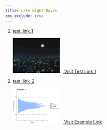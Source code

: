 ```yaml
---
title: Late Night Bayes
cms_exclude: true
---
```


1. [test_link_1](https://latenightbayes-python-test.netlify.app)
   <div class="link-with-image">
       <a href="https://latenightbayes-python-test.netlify.app" target="_blank">
           <img src="images_for_links/latenightbayes_home.gif" alt="Image for Link 1" style="width: 150px; height: auto; margin-right: 10px;" />
           Visit Test Link 1
       </a>
   </div>

2. [test_link_2](https://latenightbayes-dcb.netlify.app)
   <div class="link-with-image">
       <a href="https://latenightbayes-dcb.netlify.app" target="_blank">
           <img src="images_for_links/dcb-collapsingbounds.gif" alt="Image for Link 2" style="width: 150px; height: auto; margin-right: 10px;" />
           Visit Example Link
       </a>
   </div>